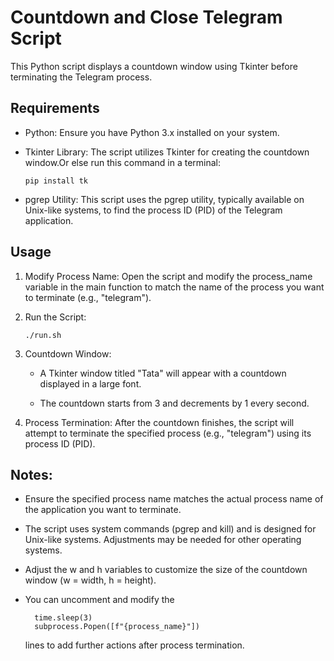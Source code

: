 # Countdown and Close Telegram Script

This Python script displays a countdown window using Tkinter before terminating the Telegram process.

## Requirements
* Python: Ensure you have Python 3.x installed on your system.

* Tkinter Library: The script utilizes Tkinter for creating the countdown window.Or else run this command in a terminal: 

    `pip install tk`

* pgrep Utility: This script uses the pgrep utility, typically available on Unix-like systems, to find the process ID (PID) of the Telegram application.

## Usage
1. Modify Process Name: Open the script and modify the process_name variable in the main function to match the name of the process you want to terminate (e.g., "telegram").

2. Run the Script: 
    
    `./run.sh`

3. Countdown Window:
    * A Tkinter window titled "Tata" will appear with a countdown displayed in a large font.
    
    * The countdown starts from 3 and decrements by 1 every second.

4. Process Termination:
After the countdown finishes, the script will attempt to terminate the specified process (e.g., "telegram") using its process ID (PID).

## Notes:
* Ensure the specified process name matches the actual process name of the application you want to terminate.

* The script uses system commands (pgrep and kill) and is designed for Unix-like systems. Adjustments may be needed for other operating systems.

* Adjust the w and h variables to customize the size of the countdown window (w = width, h = height).

* You can uncomment and modify the 
    
        time.sleep(3)
        subprocess.Popen([f"{process_name}"])
    lines to add further actions after process termination.
